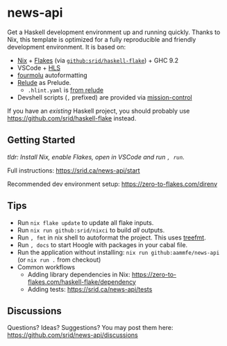 # news-api

Get a Haskell development environment up and running quickly. Thanks to Nix, this template is optimized for a fully reproducible and friendly development environment. It is based on:

- [Nix](https://srid.ca/haskell-nix) + [Flakes](https://serokell.io/blog/practical-nix-flakes) (via [`github:srid/haskell-flake`](https://github.com/srid/haskell-flake)) + GHC 9.2
- VSCode + [HLS](https://github.com/haskell/haskell-language-server)
- [fourmolu](https://github.com/fourmolu/fourmolu) autoformatting 
- [Relude](https://github.com/kowainik/relude#relude) as Prelude.
  - `.hlint.yaml` is [from relude](https://github.com/kowainik/relude/blob/main/.hlint.yaml)
- Devshell scripts (`,` prefixed) are provided via [mission-control](https://github.com/Platonic-Systems/mission-control)

If you have an *existing* Haskell project, you should probably use https://github.com/srid/haskell-flake instead.

## Getting Started

*tldr: Install Nix, enable Flakes, open in VSCode and run `, run`.*

Full instructions: https://srid.ca/news-api/start

Recommended dev environment setup: https://zero-to-flakes.com/direnv

## Tips

- Run `nix flake update` to update all flake inputs.
- Run `nix run github:srid/nixci` to build _all_ outputs.
- Run `, fmt` in nix shell to autoformat the project. This uses [treefmt](https://github.com/numtide/treefmt).
- Run `, docs` to start Hoogle with packages in your cabal file.
- Run the application without installing: `nix run github:aammfe/news-api` (or `nix run .` from checkout)
- Common workflows
  - Adding library dependencies in Nix: https://zero-to-flakes.com/haskell-flake/dependency
  - Adding tests: https://srid.ca/news-api/tests

## Discussions

Questions? Ideas? Suggestions? You may post them here: https://github.com/srid/news-api/discussions
